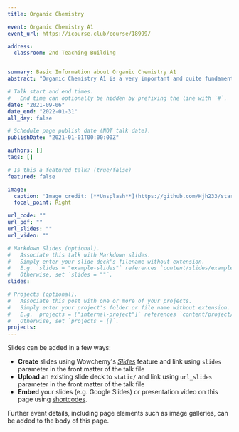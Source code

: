 ```yaml
---
title: Organic Chemistry

event: Organic Chemistry A1
event_url: https://icourse.club/course/18999/

address:
  classroom: 2nd Teaching Building


summary: Basic Information about Organic Chemistry A1
abstract: "Organic Chemistry A1 is a very important and quite fundamental course for students majoring in chemistry. Prof. Huang is one of the lecturer and you can find most of the notes and slides of the course here. We will update the materials every week."

# Talk start and end times.
#   End time can optionally be hidden by prefixing the line with `#`.
date: "2021-09-06"
date_end: "2022-01-31"
all_day: false

# Schedule page publish date (NOT talk date).
publishDate: "2021-01-01T00:00:00Z"

authors: []
tags: []

# Is this a featured talk? (true/false)
featured: false

image:
  caption: 'Image credit: [**Unsplash**](https://github.com/Hjh233/starter-hugo-research-group/blob/main/content/event/example/featured.jpg)'
  focal_point: Right

url_code: ""
url_pdf: ""
url_slides: ""
url_video: ""

# Markdown Slides (optional).
#   Associate this talk with Markdown slides.
#   Simply enter your slide deck's filename without extension.
#   E.g. `slides = "example-slides"` references `content/slides/example-slides.md`.
#   Otherwise, set `slides = ""`.
slides:

# Projects (optional).
#   Associate this post with one or more of your projects.
#   Simply enter your project's folder or file name without extension.
#   E.g. `projects = ["internal-project"]` references `content/project/deep-learning/index.md`.
#   Otherwise, set `projects = []`.
projects:
---
```


Slides can be added in a few ways:

- **Create** slides using Wowchemy's [*Slides*](https://wowchemy.com/docs/managing-content/#create-slides) feature and link using `slides` parameter in the front matter of the talk file
- **Upload** an existing slide deck to `static/` and link using `url_slides` parameter in the front matter of the talk file
- **Embed** your slides (e.g. Google Slides) or presentation video on this page using [shortcodes](https://wowchemy.com/docs/writing-markdown-latex/).

Further event details, including page elements such as image galleries, can be added to the body of this page.
